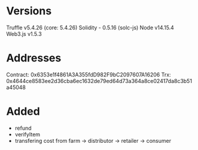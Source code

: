 # Versions

Truffle v5.4.26 (core: 5.4.26)
Solidity - 0.5.16 (solc-js)
Node v14.15.4
Web3.js v1.5.3

# Addresses

Contract: 0x6353e1f4861A3A355fdD982F9bC2097607A16206
Trx: 0x4644ce8583ee2d36cba6ec1632de79ed64d73a364a8ce02417da8c3b51a45048

# Added

- refund
- verifyItem
- transfering cost from farm -> distributor -> retailer -> consumer
